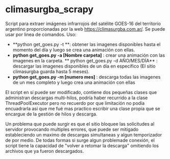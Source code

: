 # climasurgba_scrapy
Script para extraer imágenes infrarrojos del satélite GOES-16 del territorio argentino proporcionadas por la web https://climasurgba.com.ar/.
Se puede usar por linea de comandos.
Uso:
- **python get_goes.py -t **: obtener las imagenes disponibles hasta el momento del día y luego se crea una animación con ellas.
- **python get_goes.py -a [Nombre carpeta]** : crear una animación con las imagenes en la carpeta.
** python get_goes.py -d AÑO/MES/DÍA** : descargar las imagenes disponibles de un día en especifico (El sitio climasurgba guarda hasta 5 meses).
- **python get_goes.py -m [numero mes]** : descarga todas las imagenes de un mes completo y luego crea una animación con ellas

El script en sí puede ser modificado, contiene dos pequeñas clases que administran descargas multi-hilos, podría haber recurrido a la clase ThreadPoolExecutor pero no recuerdo por que limitación no podía encuadrarla así que me fué mas practico escribir una clase propia que se encargue de la gestión de hilos y descarga.

Un problema que puede surgir es que el sitio bloquee las solicitudes al servidor provocando multiples errores, que puede ser mitigado estableciendo un maximo de descargas simultaneas y algun temporizador de por medio. De todas formas si surge algun problemade conexión, el script tiene la capacidad de "volver a retomar la descarga" omitiendo los archivos que ya fueron descargados.
